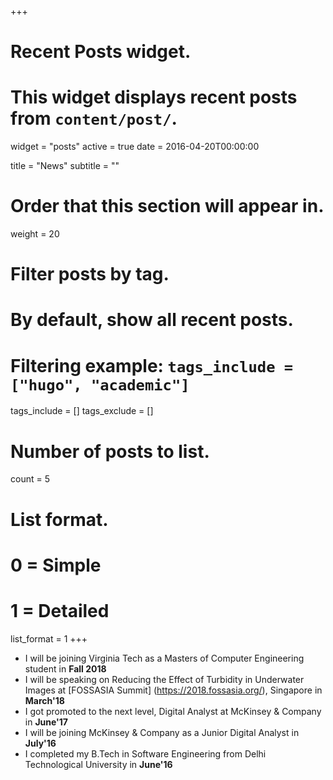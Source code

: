 +++
# Recent Posts widget.
# This widget displays recent posts from `content/post/`.
widget = "posts"
active = true
date = 2016-04-20T00:00:00

title = "News"
subtitle = ""

# Order that this section will appear in.
weight = 20

# Filter posts by tag.
#  By default, show all recent posts.
#  Filtering example: `tags_include = ["hugo", "academic"]`
tags_include = []
tags_exclude = []

# Number of posts to list.
count = 5

# List format.
#   0 = Simple
#   1 = Detailed
list_format = 1
+++

* I will be joining Virginia Tech as a Masters of Computer Engineering student in **Fall 2018**
* I will be speaking on Reducing the Effect of Turbidity in Underwater Images at [FOSSASIA Summit] (https://2018.fossasia.org/), Singapore in **March'18**
* I got promoted to the next level, Digital Analyst at McKinsey & Company in **June'17**
* I will be joining McKinsey & Company as a Junior Digital Analyst in **July'16**
* I completed my B.Tech in Software Engineering from Delhi Technological University in **June'16**
